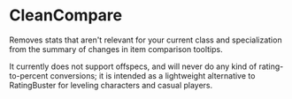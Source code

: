 CleanCompare
===============

Removes stats that aren't relevant for your current class and specialization from the summary of changes in item comparison tooltips.

It currently does not support offspecs, and will never do any kind of rating-to-percent conversions; it is intended as a lightweight alternative to RatingBuster for leveling characters and casual players.
